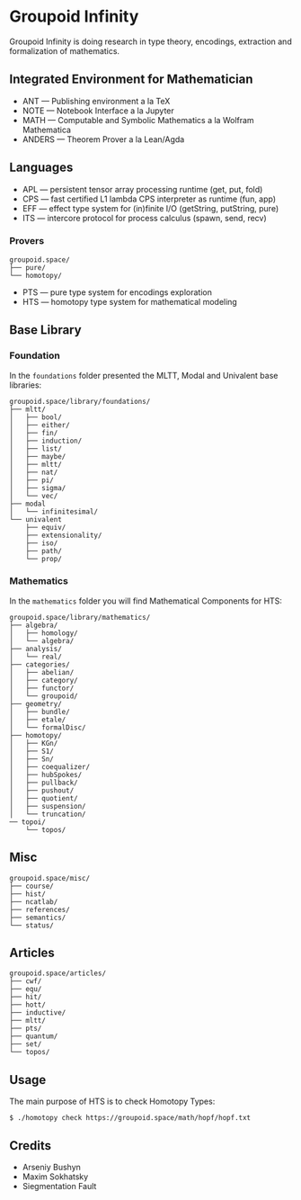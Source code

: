 # Groupoid Infinity

Groupoid Infinity is doing research in type theory, encodings, extraction and formalization of mathematics. 

## Integrated Environment for Mathematician

* ANT — Publishing environment a la ТеХ
* NOTE — Notebook Interface a la Jupyter
* MATH — Computable and Symbolic Mathematics a la Wolfram Mathematica
* ANDERS — Theorem Prover a la Lean/Agda

## Languages

* APL — persistent tensor array processing runtime (get, put, fold)
* CPS — fast certified L1 lambda CPS interpreter as runtime (fun, app)
* EFF — effect type system for (in)finite I/O (getString, putString, pure)
* ITS — intercore protocol for process calculus (spawn, send, recv)

### Provers

```
groupoid.space/
├── pure/
└── homotopy/
```

* PTS — pure type system for encodings exploration
* HTS — homotopy type system for mathematical modeling

## Base Library

### Foundation

In the `foundations` folder presented the MLTT, Modal and Univalent base libraries:

```
groupoid.space/library/foundations/
├── mltt/
│   ├── bool/
│   ├── either/
│   ├── fin/
│   ├── induction/
│   ├── list/
│   ├── maybe/
│   ├── mltt/
│   ├── nat/
│   ├── pi/
│   ├── sigma/
│   └── vec/
├── modal
│   └── infinitesimal/
└── univalent
    ├── equiv/
    ├── extensionality/
    ├── iso/
    ├── path/
    └── prop/
```

### Mathematics

In the `mathematics` folder you will find Mathematical Components for HTS:

```
groupoid.space/library/mathematics/
├── algebra/
│   ├── homology/
│   └── algebra/
├── analysis/
│   └── real/
├── categories/
│   ├── abelian/
│   ├── category/
│   ├── functor/
│   └── groupoid/
├── geometry/
│   ├── bundle/
│   ├── etale/
│   └── formalDisc/
├── homotopy/
│   ├── KGn/
│   ├── S1/
│   ├── Sn/
│   ├── coequalizer/
│   ├── hubSpokes/
│   ├── pullback/
│   ├── pushout/
│   ├── quotient/
│   ├── suspension/
│   └── truncation/
── topoi/
    └── topos/
```

## Misc

```
groupoid.space/misc/
├── course/
├── hist/
├── ncatlab/
├── references/
├── semantics/
└── status/
```

## Articles

```
groupoid.space/articles/
├── cwf/
├── equ/
├── hit/
├── hott/
├── inductive/
├── mltt/
├── pts/
├── quantum/
├── set/
└── topos/
```

## Usage

The main purpose of HTS is to check Homotopy Types:

```
$ ./homotopy check https://groupoid.space/math/hopf/hopf.txt
```

## Credits

* Arseniy Bushyn
* Maxim Sokhatsky
* Siegmentation Fault
